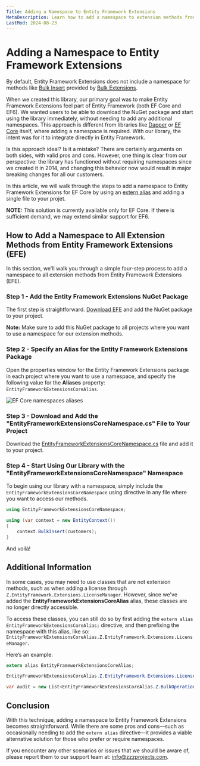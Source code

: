 ```yaml
---
Title: Adding a Namespace to Entity Framework Extensions
MetaDescription: Learn how to add a namespace to extension methods from Entity Framework Extensions
LastMod: 2024-08-23
---
```


# Adding a Namespace to Entity Framework Extensions

By default, Entity Framework Extensions does not include a namespace for methods like [Bulk Insert](https://entityframework-extensions.net/bulk-insert) provided by [Bulk Extensions](https://entityframework-extensions.net/bulk-extensions).

When we created this library, our primary goal was to make Entity Framework Extensions feel part of Entity Framework (both EF Core and EF6). We wanted users to be able to download the NuGet package and start using the library immediately, without needing to add any additional namespaces. This approach is different from libraries like [Dapper](https://www.learndapper.com/) or [EF Core](https://www.learnentityframeworkcore.com/) itself, where adding a namespace is required. With our library, the intent was for it to integrate directly in Entity Framework.

Is this approach ideal? Is it a mistake? There are certainly arguments on both sides, with valid pros and cons. However, one thing is clear from our perspective: the library has functioned without requiring namespaces since we created it in 2014, and changing this behavior now would result in major breaking changes for all our customers.

In this article, we will walk through the steps to add a namespace to Entity Framework Extensions for EF Core by using an [extern alias](https://learn.microsoft.com/en-us/dotnet/csharp/language-reference/keywords/extern-alias) and adding a single file to your projet.

**NOTE:** This solution is currently available only for EF Core. If there is sufficient demand, we may extend similar support for EF6.

## How to Add a Namespace to All Extension Methods from Entity Framework Extensions (EFE)

In this section, we'll walk you through a simple four-step process to add a namespace to all extension methods from Entity Framework Extensions (EFE).

### Step 1 - Add the Entity Framework Extensions NuGet Package

The first step is straightforward. [Download EFE](https://entityframework-extensions.net/download) and add the NuGet package to your project.

**Note:** Make sure to add this NuGet package to all projects where you want to use a namespace for our extension methods.

### Step 2 - Specify an Alias for the Entity Framework Extensions Package

Open the properties window for the Entity Framework Extensions package in each project where you want to use a namespace, and specify the following value for the **Aliases** property: `EntityFrameworkExtensionsCoreAlias`.


<img src="https://raw.githubusercontent.com/zzzprojects/docs/master/entityframework-extensions.net/images/efcore-namespace-aliases.jpg" alt="EF Core namespaces aliases">


### Step 3 - Download and Add the "EntityFrameworkExtensionsCoreNamespace.cs" File to Your Project

Download the [EntityFrameworkExtensionsCoreNamespace.cs](https://github.com/zzzprojects/EntityFramework-Extensions/blob/master/src/EntityFrameworkExtensionsCoreNamespace.cs) file and add it to your project.

### Step 4 - Start Using Our Library with the "EntityFrameworkExtensionsCoreNamespace" Namespace

To begin using our library with a namespace, simply include the `EntityFrameworkExtensionsCoreNamespace` using directive in any file where you want to access our methods.

```csharp
using EntityFrameworkExtensionsCoreNamespace;

using (var context = new EntityContext())
{
    context.BulkInsert(customers);
}
```

And voilà!

## Additional Information

In some cases, you may need to use classes that are not extension methods, such as when adding a license through `Z.EntityFramework.Extensions.LicenseManager`. However, since we've added the **EntityFrameworkExtensionsCoreAlias** alias, these classes are no longer directly accessible.

To access these classes, you can still do so by first adding the `extern alias EntityFrameworkExtensionsCoreAlias;` directive, and then prefixing the namespace with this alias, like so: `EntityFrameworkExtensionsCoreAlias.Z.EntityFramework.Extensions.LicenseManager`.

Here’s an example:

```csharp
extern alias EntityFrameworkExtensionsCoreAlias;

EntityFrameworkExtensionsCoreAlias.Z.EntityFramework.Extensions.LicenseManager.AddLicense("[LicenseName]", "[LicenseKey]");

var audit = new List<EntityFrameworkExtensionsCoreAlias.Z.BulkOperations.AuditEntry>();
```

## Conclusion

With this technique, adding a namespace to Entity Framework Extensions becomes straightforward. While there are some pros and cons—such as occasionally needing to add the `extern alias` directive—it provides a viable alternative solution for those who prefer or require namespaces.

If you encounter any other scenarios or issues that we should be aware of, please report them to our support team at: info@zzzprojects.com.